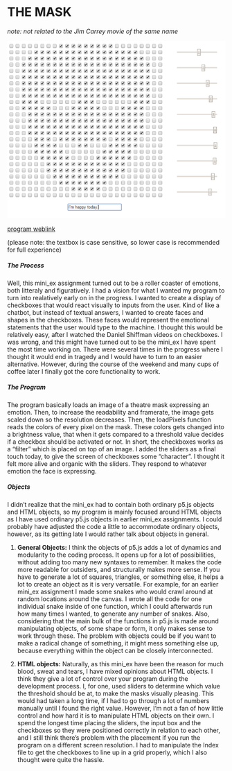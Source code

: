 <H1>THE MASK</H1>

*note: not related to the Jim Carrey movie of the same name*

![screenshot](https://github.com/duendue/Aesthetic-Programming-2017/blob/gh-pages/mini_ex7/miniex7.png)

[program weblink](https://duendue.github.io/Aesthetic-Programming-2017/mini_ex7/The%20Mask2/)

(please note: the textbox is case sensitive, so lower case is recommended for full experience)

<h5>The Process</h5>

Well, this mini_ex assignment turned out to be a roller coaster of emotions, both litteraly and figuratively. I had a vision for what I wanted my program to turn into realatively early on in the progress. I wanted to create a display of checkboxes that would react visually to inputs from the user. Kind of like a chatbot, but instead of textual answers, I wanted to create faces and shapes in the checkboxes. These faces would represent the emotional statements that the user would type to the machine. I thought this would be relatively easy, after I watched the Daniel Shiffman videos on checkboxes. I was wrong, and this might have turned out to be the mini_ex I have spent the most time working on. There were several times in the progress where I thought it would end in tragedy and I would have to turn to an easier alternative. However, during the course of the weekend and many cups of coffee later I finally got the core functionality to work.


<h5>The Program</h5>

The program basically loads an image of a theatre mask expressing an emotion. Then, to increase the readability and framerate, the image gets scaled down so the resolution decreases. Then, the loadPixels function reads the colors of every pixel on the mask. These colors gets changed into a brightness value, that when it gets compared to a threshold value decides if a checkbox should be activated or not. In short, the checkboxes works as a “filter” which is placed on top of an image. I added the sliders as a final touch today, to give the screen of checkboxes some “character”. I thought it felt more alive and organic with the sliders. They respond to whatever emotion the face is expressing.


<h5>Objects</h5>

I didn’t realize that the mini_ex had to contain both ordinary p5.js objects and HTML objects, so my program is mainly focused around HTML objects as I have used ordinary p5.js objects in earlier mini_ex assignments. I could probably have adjusted the code a little to accommodate ordinary objects, however, as its getting late I would rather talk about objects in general.

1.	**General Objects:**
I think the objects of p5.js adds a lot of dynamics and modularity to the coding process. It opens up for a lot of possibilities, without adding too many new syntaxes to remember. It makes the code more readable for outsiders, and structurally makes more sense. If you have to generate a lot of squares, triangles, or something else, it helps a lot to create an object as it is very versatile. For example, for an earlier mini_ex assignment I made some snakes who would crawl around at random locations around the canvas. I wrote all the code for one individual snake inside of one function, which I could afterwards run how many times I wanted, to generate any number of snakes. Also, considering that the main bulk of the functions in p5.js is made around manipulating objects, of some shape or form, it only makes sense to work through these. The problem with objects could be if you want to make a radical change of something, it might mess something else up, because everything within the object can be closely interconnected.

2.	**HTML objects:**
Naturally, as this mini_ex have been the reason for much blood, sweat and tears, I have mixed opinions about HTML objects. I think they give a lot of control over your program during the development process. I, for one, used sliders to determine which value the threshold should be at, to make the masks visually pleasing. This would had taken a long time, if I had to go through a lot of numbers manually until I found the right value. However, I’m not a fan of how little control and how hard it is to manipulate HTML objects on their own. I spend the longest time placing the sliders, the input box and the checkboxes so they were positioned correctly in relation to each other, and I still think there’s problem with the placement if you run the program on a different screen resolution. I had to manipulate the Index file to get the checkboxes to line up in a grid properly, which I also thought were quite the hassle.
